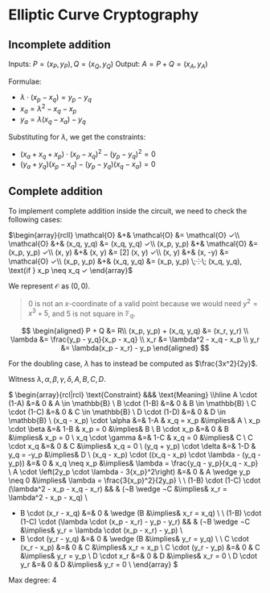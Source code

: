 # Elliptic Curve Cryptography

## Incomplete addition
Inputs: $P = (x_P, y_P), Q = (x_Q, y_Q)$
Output: $A = P + Q = (x_A, y_A)$

Formulae:
- $\lambda \cdot (x_p - x_q) = y_p - y_q$
- $x_a = \lambda^2 - x_q - x_p$
- $y_a = \lambda(x_q - x_a) - y_q$

Substituting for $\lambda$, we get the constraints:
- $(x_a + x_q + x_p) \cdot (x_p - x_q)^2 - (y_p - y_q)^2 = 0$
- $(y_a + y_q)(x_p - x_q) - (y_p - y_q)(x_q - x_a) = 0$

## Complete addition

To implement complete addition inside the circuit, we need to check the following cases:

$\begin{array}{rcll}
\mathcal{O} &+& \mathcal{O} &= \mathcal{O} ✓\\
\mathcal{O} &+& (x_q, y_q)  &= (x_q, y_q) ✓\\
 (x_p, y_p) &+& \mathcal{O} &= (x_p, y_p) ✓\\
   (x, y)   &+& (x, y)      &= [2] (x, y) ✓\\
   (x, y)   &+& (x, -y)     &= \mathcal{O} ✓\\
 (x_p, y_p) &+& (x_q, y_q)  &= (x_p, y_p) \;⸭\; (x_q, y_q), \text{if } x_p \neq x_q ✓
\end{array}$

We represent $\mathcal{O}$ as $(0, 0)$.

> $0$ is not an $x$-coordinate of a valid point because we would need $y^2 = x^3 + 5$, and $5$ is not square in $\mathbb{F}_q$.

$$
\begin{aligned}
P + Q &= R\\
(x_p, y_p) + (x_q, y_q) &= (x_r, y_r) \\
                \lambda &= \frac{y_p - y_q}{x_p - x_q} \\
                    x_r &= \lambda^2 - x_q - x_p \\
                    y_r &= \lambda(x_p - x_r) - y_p
\end{aligned}
$$

For the doubling case, $\lambda$ has to instead be computed as $\frac{3x^2}{2y}$.

Witness $\lambda, \alpha, \beta, \gamma, \delta, A, B, C, D$.

$
\begin{array}{rcl|rcl}
\text{Constraint} &&& \text{Meaning} \\\hline
            A \cdot (1-A) &=& 0 & A \in \mathbb{B} \\
            B \cdot (1-B) &=& 0 & B \in \mathbb{B} \\
            C \cdot (1-C) &=& 0 & C \in \mathbb{B} \\
            D \cdot (1-D) &=& 0 & D \in \mathbb{B} \\
 (x_q - x_p) \cdot \alpha &=& 1-A & x_q = x_p &\implies& A \\
          x_p \cdot \beta &=& 1-B & x_p = 0 &\implies& B \\
              B \cdot x_p &=& 0 & B &\implies& x_p = 0 \\
         x_q \cdot \gamma &=& 1-C & x_q = 0 &\implies& C \\
              C \cdot x_q &=& 0 & C &\implies& x_q = 0 \\
 (y_q + y_p) \cdot \delta &=& 1-D & y_q = -y_p &\implies& D \\
(x_q - x_p) \cdot ((x_q - x_p) \cdot \lambda - (y_q - y_p)) &=& 0 & x_q \neq x_p &\implies& \lambda = \frac{y_q - y_p}{x_q - x_p} \\
A \cdot \left(2y_p \cdot \lambda - 3{x_p}^2\right) &=& 0 & A \wedge y_p \neq 0 &\implies& \lambda = \frac{3{x_p}^2}{2y_p} \\
\\
(1-B) \cdot (1-C) \cdot (\lambda^2 - x_p - x_q - x_r) && & (¬B \wedge ¬C &\implies& x_r = \lambda^2 - x_p - x_q) \\
+ B \cdot (x_r - x_q) &=& 0 & \wedge (B &\implies& x_r = x_q) \\
\\
(1-B) \cdot (1-C) \cdot (\lambda \cdot (x_p - x_r) - y_p - y_r) && & (¬B \wedge ¬C &\implies& y_r = \lambda \cdot (x_p - x_r) - y_p) \\
+ B \cdot (y_r - y_q) &=& 0 & \wedge (B &\implies& y_r = y_q) \\
\\
      C \cdot (x_r - x_p) &=& 0 & C &\implies& x_r = x_p \\
      C \cdot (y_r - y_p) &=& 0 & C &\implies& y_r = y_p \\
              D \cdot x_r &=& 0 & D &\implies& x_r = 0 \\
              D \cdot y_r &=& 0 & D &\implies& y_r = 0 \\
\end{array}
$

Max degree: 4
